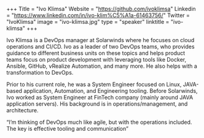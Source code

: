 +++
Title = "Ivo Klimsa"
Website = "https://github.com/ivoklimsa"
Linkedin = "https://www.linkedin.com/in/ivo-klim%C5%A1a-61463756/"
Twitter = "IvoKlimsa"
image = "ivo-klimsa.jpg"
type = "speaker"
linktitle = "ivo-klimsa"
+++

Ivo Klimsa is a DevOps manager at Solarwinds where he focuses on cloud operations and CI/CD. Ivo as a leader of two DevOps teams, who provides guidance to different business units on these topics and helps product teams focus on product development with leveraging tools like Docker, Ansible, GitHub, vRealize Automation, and many more. He also helps with a transformation to DevOps.

Prior to his current role, he was a System Engineer focused on Linux, JAVA-based application, Automation, and Engineering tooling. Before Solarwinds, Ivo worked as System Engineer at FinTech company (mainly around JAVA application servers). His background is in operations/management, and architecture.

“I’m thinking of DevOps much like agile, but with the operations included. The key is effective tooling and communication”
